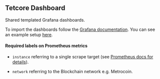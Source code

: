 ## Tetcore Dashboard

Shared templated Grafana dashboards.

To import the dashboards follow the [Grafana
documentation](https://grafana.com/docs/grafana/latest/reference/export_import/).
You can see an example setup [here](../../../.maintain/sentry-node).

#### Required labels on Prometheus metrics

- `instance` referring to a single scrape target (see [Prometheus docs for
  details](https://prometheus.io/docs/concepts/jobs_instances/)).

- `network` referring to the Blockchain network e.g. Metrocoin.
